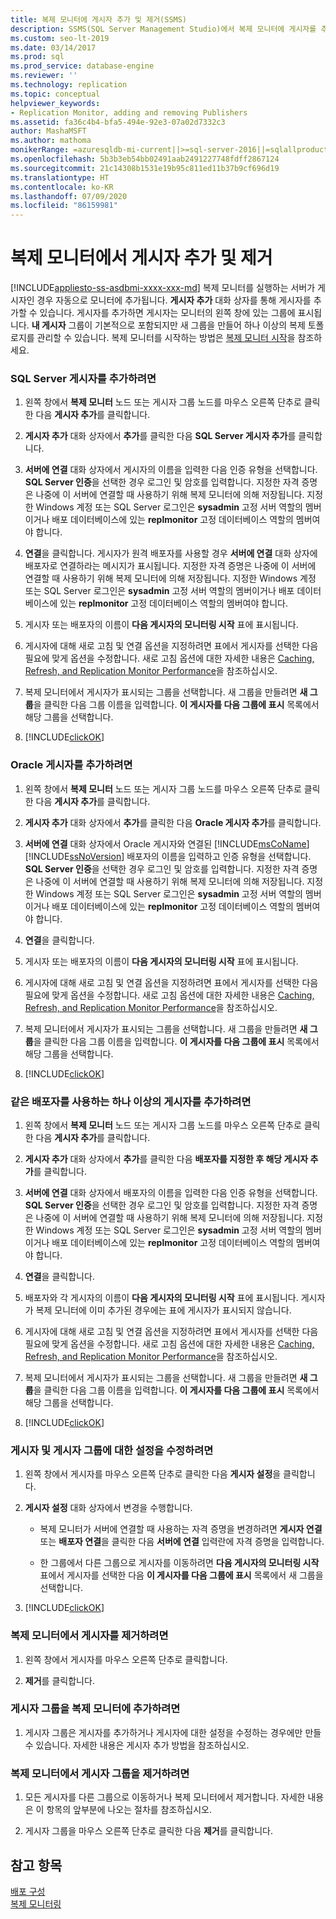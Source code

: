 ```yaml
---
title: 복제 모니터에 게시자 추가 및 제거(SSMS)
description: SSMS(SQL Server Management Studio)에서 복제 모니터에 게시자를 추가하고 제거하는 방법을 알아봅니다.
ms.custom: seo-lt-2019
ms.date: 03/14/2017
ms.prod: sql
ms.prod_service: database-engine
ms.reviewer: ''
ms.technology: replication
ms.topic: conceptual
helpviewer_keywords:
- Replication Monitor, adding and removing Publishers
ms.assetid: fa36c4b4-bfa5-494e-92e3-07a02d7332c3
author: MashaMSFT
ms.author: mathoma
monikerRange: =azuresqldb-mi-current||>=sql-server-2016||=sqlallproducts-allversions
ms.openlocfilehash: 5b3b3eb54bb02491aab2491227748fdff2867124
ms.sourcegitcommit: 21c14308b1531e19b95c811ed11b37b9cf696d19
ms.translationtype: HT
ms.contentlocale: ko-KR
ms.lasthandoff: 07/09/2020
ms.locfileid: "86159981"
---
```

# <a name="add-and-remove-publishers-from-replication-monitor"></a>복제 모니터에서 게시자 추가 및 제거
[!INCLUDE[appliesto-ss-asdbmi-xxxx-xxx-md](../../../includes/applies-to-version/sql-asdbmi.md)]
  복제 모니터를 실행하는 서버가 게시자인 경우 자동으로 모니터에 추가됩니다. **게시자 추가** 대화 상자를 통해 게시자를 추가할 수 있습니다. 게시자를 추가하면 게시자는 모니터의 왼쪽 창에 있는 그룹에 표시됩니다. **내 게시자** 그룹이 기본적으로 포함되지만 새 그룹을 만들어 하나 이상의 복제 토폴로지를 관리할 수 있습니다. 복제 모니터를 시작하는 방법은 [복제 모니터 시작](../../../relational-databases/replication/monitor/start-the-replication-monitor.md)을 참조하세요.  
  
### <a name="to-add-a-sql-server-publisher"></a>SQL Server 게시자를 추가하려면  
  
1.  왼쪽 창에서 **복제 모니터** 노드 또는 게시자 그룹 노드를 마우스 오른쪽 단추로 클릭한 다음 **게시자 추가**를 클릭합니다.  
  
2.  **게시자 추가** 대화 상자에서 **추가**를 클릭한 다음 **SQL Server 게시자 추가**를 클릭합니다.  
  
3.  **서버에 연결** 대화 상자에서 게시자의 이름을 입력한 다음 인증 유형을 선택합니다. **SQL Server 인증**을 선택한 경우 로그인 및 암호를 입력합니다. 지정한 자격 증명은 나중에 이 서버에 연결할 때 사용하기 위해 복제 모니터에 의해 저장됩니다. 지정한 Windows 계정 또는 SQL Server 로그인은 **sysadmin** 고정 서버 역할의 멤버이거나 배포 데이터베이스에 있는 **replmonitor** 고정 데이터베이스 역할의 멤버여야 합니다.  
  
4.  **연결**을 클릭합니다. 게시자가 원격 배포자를 사용할 경우 **서버에 연결** 대화 상자에 배포자로 연결하라는 메시지가 표시됩니다. 지정한 자격 증명은 나중에 이 서버에 연결할 때 사용하기 위해 복제 모니터에 의해 저장됩니다. 지정한 Windows 계정 또는 SQL Server 로그인은 **sysadmin** 고정 서버 역할의 멤버이거나 배포 데이터베이스에 있는 **replmonitor** 고정 데이터베이스 역할의 멤버여야 합니다.  
  
5.  게시자 또는 배포자의 이름이 **다음 게시자의 모니터링 시작** 표에 표시됩니다.  
  
6.  게시자에 대해 새로 고침 및 연결 옵션을 지정하려면 표에서 게시자를 선택한 다음 필요에 맞게 옵션을 수정합니다. 새로 고침 옵션에 대한 자세한 내용은 [Caching, Refresh, and Replication Monitor Performance](../../../relational-databases/replication/monitor/caching-refresh-and-replication-monitor-performance.md)을 참조하십시오.  
  
7.  복제 모니터에서 게시자가 표시되는 그룹을 선택합니다. 새 그룹을 만들려면 **새 그룹**을 클릭한 다음 그룹 이름을 입력합니다. **이 게시자를 다음 그룹에 표시** 목록에서 해당 그룹을 선택합니다.  
  
8.  [!INCLUDE[clickOK](../../../includes/clickok-md.md)]  
  
### <a name="to-add-an-oracle-publisher"></a>Oracle 게시자를 추가하려면  
  
1.  왼쪽 창에서 **복제 모니터** 노드 또는 게시자 그룹 노드를 마우스 오른쪽 단추로 클릭한 다음 **게시자 추가**를 클릭합니다.  
  
2.  **게시자 추가** 대화 상자에서 **추가**를 클릭한 다음 **Oracle 게시자 추가**를 클릭합니다.  
  
3.  **서버에 연결** 대화 상자에서 Oracle 게시자와 연결된 [!INCLUDE[msCoName](../../../includes/msconame-md.md)] [!INCLUDE[ssNoVersion](../../../includes/ssnoversion-md.md)] 배포자의 이름을 입력하고 인증 유형을 선택합니다. **SQL Server 인증**을 선택한 경우 로그인 및 암호를 입력합니다. 지정한 자격 증명은 나중에 이 서버에 연결할 때 사용하기 위해 복제 모니터에 의해 저장됩니다. 지정한 Windows 계정 또는 SQL Server 로그인은 **sysadmin** 고정 서버 역할의 멤버이거나 배포 데이터베이스에 있는 **replmonitor** 고정 데이터베이스 역할의 멤버여야 합니다.  
  
4.  **연결**을 클릭합니다.  
  
5.  게시자 또는 배포자의 이름이 **다음 게시자의 모니터링 시작** 표에 표시됩니다.  
  
6.  게시자에 대해 새로 고침 및 연결 옵션을 지정하려면 표에서 게시자를 선택한 다음 필요에 맞게 옵션을 수정합니다. 새로 고침 옵션에 대한 자세한 내용은 [Caching, Refresh, and Replication Monitor Performance](../../../relational-databases/replication/monitor/caching-refresh-and-replication-monitor-performance.md)을 참조하십시오.  
  
7.  복제 모니터에서 게시자가 표시되는 그룹을 선택합니다. 새 그룹을 만들려면 **새 그룹**을 클릭한 다음 그룹 이름을 입력합니다. **이 게시자를 다음 그룹에 표시** 목록에서 해당 그룹을 선택합니다.  
  
8.  [!INCLUDE[clickOK](../../../includes/clickok-md.md)]  
  
### <a name="to-add-one-or-more-publishers-that-use-the-same-distributor"></a>같은 배포자를 사용하는 하나 이상의 게시자를 추가하려면  
  
1.  왼쪽 창에서 **복제 모니터** 노드 또는 게시자 그룹 노드를 마우스 오른쪽 단추로 클릭한 다음 **게시자 추가**를 클릭합니다.  
  
2.  **게시자 추가** 대화 상자에서 **추가**를 클릭한 다음 **배포자를 지정한 후 해당 게시자 추가**를 클릭합니다.  
  
3.  **서버에 연결** 대화 상자에서 배포자의 이름을 입력한 다음 인증 유형을 선택합니다. **SQL Server 인증**을 선택한 경우 로그인 및 암호를 입력합니다. 지정한 자격 증명은 나중에 이 서버에 연결할 때 사용하기 위해 복제 모니터에 의해 저장됩니다. 지정한 Windows 계정 또는 SQL Server 로그인은 **sysadmin** 고정 서버 역할의 멤버이거나 배포 데이터베이스에 있는 **replmonitor** 고정 데이터베이스 역할의 멤버여야 합니다.  
  
4.  **연결**을 클릭합니다.  
  
5.  배포자와 각 게시자의 이름이 **다음 게시자의 모니터링 시작** 표에 표시됩니다. 게시자가 복제 모니터에 이미 추가된 경우에는 표에 게시자가 표시되지 않습니다.  
  
6.  게시자에 대해 새로 고침 및 연결 옵션을 지정하려면 표에서 게시자를 선택한 다음 필요에 맞게 옵션을 수정합니다. 새로 고침 옵션에 대한 자세한 내용은 [Caching, Refresh, and Replication Monitor Performance](../../../relational-databases/replication/monitor/caching-refresh-and-replication-monitor-performance.md)을 참조하십시오.  
  
7.  복제 모니터에서 게시자가 표시되는 그룹을 선택합니다. 새 그룹을 만들려면 **새 그룹**을 클릭한 다음 그룹 이름을 입력합니다. **이 게시자를 다음 그룹에 표시** 목록에서 해당 그룹을 선택합니다.  
  
8.  [!INCLUDE[clickOK](../../../includes/clickok-md.md)]  
  
### <a name="to-modify-settings-for-the-publisher-and-publisher-groups"></a>게시자 및 게시자 그룹에 대한 설정을 수정하려면  
  
1.  왼쪽 창에서 게시자를 마우스 오른쪽 단추로 클릭한 다음 **게시자 설정**을 클릭합니다.  
  
2.  **게시자 설정** 대화 상자에서 변경을 수행합니다.  
  
    -   복제 모니터가 서버에 연결할 때 사용하는 자격 증명을 변경하려면 **게시자 연결** 또는 **배포자 연결**을 클릭한 다음 **서버에 연결** 입력란에 자격 증명을 입력합니다.  
  
    -   한 그룹에서 다른 그룹으로 게시자를 이동하려면 **다음 게시자의 모니터링 시작** 표에서 게시자를 선택한 다음 **이 게시자를 다음 그룹에 표시** 목록에서 새 그룹을 선택합니다.  
  
3.  [!INCLUDE[clickOK](../../../includes/clickok-md.md)]  
  
### <a name="to-remove-a-publisher-from-replication-monitor"></a>복제 모니터에서 게시자를 제거하려면  
  
1.  왼쪽 창에서 게시자를 마우스 오른쪽 단추로 클릭합니다.  
  
2.  **제거**를 클릭합니다.  
  
### <a name="to-add-a-publisher-group-to-replication-monitor"></a>게시자 그룹을 복제 모니터에 추가하려면  
  
1.  게시자 그룹은 게시자를 추가하거나 게시자에 대한 설정을 수정하는 경우에만 만들 수 있습니다. 자세한 내용은 게시자 추가 방법을 참조하십시오.  
  
### <a name="to-remove-a-publisher-group-from-replication-monitor"></a>복제 모니터에서 게시자 그룹을 제거하려면  
  
1.  모든 게시자를 다른 그룹으로 이동하거나 복제 모니터에서 제거합니다. 자세한 내용은 이 항목의 앞부분에 나오는 절차를 참조하십시오.  
  
2.  게시자 그룹을 마우스 오른쪽 단추로 클릭한 다음 **제거**를 클릭합니다.  
  
## <a name="see-also"></a>참고 항목  
 [배포 구성](../../../relational-databases/replication/configure-distribution.md)   
 [복제 모니터링](../../../relational-databases/replication/monitor/monitoring-replication.md)  
  
  
